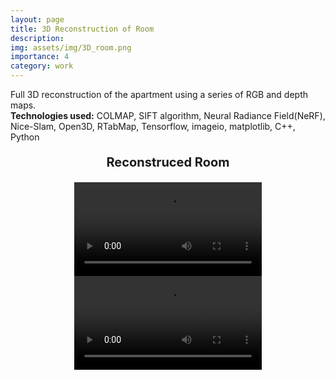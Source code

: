 ```yaml
---
layout: page
title: 3D Reconstruction of Room
description: 
img: assets/img/3D_room.png
importance: 4
category: work
---
```


Full 3D reconstruction of the apartment using a series of RGB and depth maps. <br>
<b>Technologies used:</b> COLMAP, SIFT algorithm, Neural Radiance Field(NeRF), Nice-Slam, Open3D, RTabMap,
Tensorflow, imageio, matplotlib, C++, Python

<center>
<p style="font-size:20px"> <b>Reconstruced Room </b></p>
</center>

<center>
<video controls>
<source src="https://drive.google.com/uc?export=download&id=1nQY0uKDsueYE9fJTYk1_m68itgV46ElY" type="video/mp4">
</video>
<video controls>
<source src="https://drive.google.com/uc?export=download&id=17Ge45ZQIBrUm_H6t5khnJOf4SDXB1tOZ" type="video/mp4">
</video>
</center>

<br />